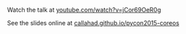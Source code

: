 Watch the talk at [youtube.com/watch?v=jCor69OeR0g](https://www.youtube.com/watch?v=jCor69OeR0g)

See the slides online at [callahad.github.io/pycon2015-coreos](https://callahad.github.io/pycon2015-coreos)
